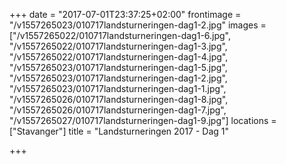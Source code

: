 +++
date = "2017-07-01T23:37:25+02:00"
frontimage = "/v1557265023/010717landsturneringen-dag1-2.jpg"
images = ["/v1557265022/010717landsturneringen-dag1-6.jpg", "/v1557265022/010717landsturneringen-dag1-3.jpg", "/v1557265022/010717landsturneringen-dag1-4.jpg", "/v1557265023/010717landsturneringen-dag1-5.jpg", "/v1557265023/010717landsturneringen-dag1-2.jpg", "/v1557265023/010717landsturneringen-dag1-1.jpg", "/v1557265026/010717landsturneringen-dag1-8.jpg", "/v1557265026/010717landsturneringen-dag1-7.jpg", "/v1557265027/010717landsturneringen-dag1-9.jpg"]
locations =  ["Stavanger"]
title = "Landsturneringen 2017 - Dag 1"
 
+++
